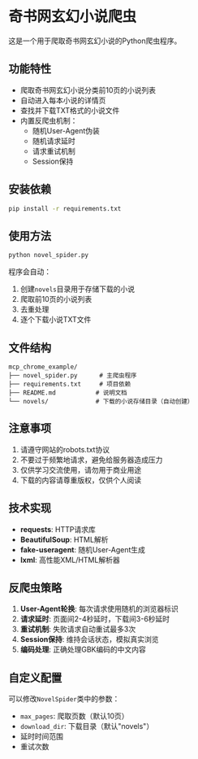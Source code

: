 # 奇书网玄幻小说爬虫

这是一个用于爬取奇书网玄幻小说的Python爬虫程序。

## 功能特性

- 爬取奇书网玄幻小说分类前10页的小说列表
- 自动进入每本小说的详情页
- 查找并下载TXT格式的小说文件
- 内置反爬虫机制：
  - 随机User-Agent伪装
  - 随机请求延时
  - 请求重试机制
  - Session保持

## 安装依赖

```bash
pip install -r requirements.txt
```

## 使用方法

```bash
python novel_spider.py
```

程序会自动：
1. 创建`novels`目录用于存储下载的小说
2. 爬取前10页的小说列表
3. 去重处理
4. 逐个下载小说TXT文件

## 文件结构

```
mcp_chrome_example/
├── novel_spider.py      # 主爬虫程序
├── requirements.txt     # 项目依赖
├── README.md           # 说明文档
└── novels/             # 下载的小说存储目录（自动创建）
```

## 注意事项

1. 请遵守网站的robots.txt协议
2. 不要过于频繁地请求，避免给服务器造成压力
3. 仅供学习交流使用，请勿用于商业用途
4. 下载的内容请尊重版权，仅供个人阅读

## 技术实现

- **requests**: HTTP请求库
- **BeautifulSoup**: HTML解析
- **fake-useragent**: 随机User-Agent生成
- **lxml**: 高性能XML/HTML解析器

## 反爬虫策略

1. **User-Agent轮换**: 每次请求使用随机的浏览器标识
2. **请求延时**: 页面间2-4秒延时，下载间3-6秒延时
3. **重试机制**: 失败请求自动重试最多3次
4. **Session保持**: 维持会话状态，模拟真实浏览
5. **编码处理**: 正确处理GBK编码的中文内容

## 自定义配置

可以修改`NovelSpider`类中的参数：
- `max_pages`: 爬取页数（默认10页）
- `download_dir`: 下载目录（默认"novels"）
- 延时时间范围
- 重试次数